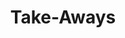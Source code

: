 ---
title: "Take-Aways"
description: "Wheel of Heaven is a knowledge base exploring the working hypothesis that life on Earth was intelligently designed by an extraterrestrial civilization, the so-called Elohim."
chapter: "3"
weight: 300
---